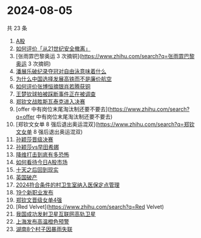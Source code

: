 # 2024-08-05

共 23 条

<!-- BEGIN ZHIHUSEARCH -->
<!-- 最后更新时间 Mon Aug 05 2024 22:09:26 GMT+0800 (China Standard Time) -->
1. [A股](https://www.zhihu.com/search?q=A股)
1. [如何评价「从21世纪安全撤离」](https://www.zhihu.com/search?q=如何评价「从21世纪安全撤离」)
1. [张雨霏巴黎奥运 3 次摘铜](https://www.zhihu.com/search?q=张雨霏巴黎奥运 3 次摘铜)
1. [潘展乐破纪录夺冠对自由泳意味着什么](https://www.zhihu.com/search?q=潘展乐破纪录夺冠对自由泳意味着什么)
1. [为什么中国选择发展高铁而不是廉价航空](https://www.zhihu.com/search?q=为什么中国选择发展高铁而不是廉价航空)
1. [如何评价张博恒摘银肖若腾获铜](https://www.zhihu.com/search?q=如何评价张博恒摘银肖若腾获铜)
1. [王楚钦球拍被踩断事件正在被调查](https://www.zhihu.com/search?q=王楚钦球拍被踩断事件正在被调查)
1. [郑钦文战胜斯瓦泰克进入决赛](https://www.zhihu.com/search?q=郑钦文战胜斯瓦泰克进入决赛)
1. [offer 中有岗位末尾淘汰制还要不要去](https://www.zhihu.com/search?q=offer 中有岗位末尾淘汰制还要不要去)
1. [郑钦文女单 8 强后退出奥运混双](https://www.zhihu.com/search?q=郑钦文女单 8 强后退出奥运混双)
1. [孙颖莎晋级决赛](https://www.zhihu.com/search?q=孙颖莎晋级决赛)
1. [孙颖莎vs早田希娜](https://www.zhihu.com/search?q=孙颖莎vs早田希娜)
1. [降维打击到底有多恐怖](https://www.zhihu.com/search?q=降维打击到底有多恐怖)
1. [如何看待今日A股市场](https://www.zhihu.com/search?q=如何看待今日A股市场)
1. [十天之后回到现实](https://www.zhihu.com/search?q=十天之后回到现实)
1. [英国破产](https://www.zhihu.com/search?q=英国破产)
1. [2024符合条件的村卫生室纳入医保定点管理](https://www.zhihu.com/search?q=2024符合条件的村卫生室纳入医保定点管理)
1. [19个新职业发布](https://www.zhihu.com/search?q=19个新职业发布)
1. [郑钦文晋级女单4强](https://www.zhihu.com/search?q=郑钦文晋级女单4强)
1. [Red Velvet](https://www.zhihu.com/search?q=Red Velvet)
1. [我国成功发射卫星互联网高轨卫星](https://www.zhihu.com/search?q=我国成功发射卫星互联网高轨卫星)
1. [上海发布高温橙色预警](https://www.zhihu.com/search?q=上海发布高温橙色预警)
1. [湖南8个村子因暴雨失联](https://www.zhihu.com/search?q=湖南8个村子因暴雨失联)
<!-- END ZHIHUSEARCH -->
